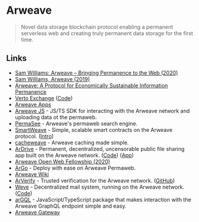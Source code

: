 # Arweave

> Novel data storage blockchain protocol enabling a permanent serverless web and creating truly permanent data storage for the first time.

## Links

* [Sam Williams: Arweave – Bringing Permanence to the Web \(2020\)](https://overcast.fm/+RhzYXr_i4)
* [Sam Williams, Arweave \(2019\)](https://www.youtube.com/watch?v=2TJLYdc-Sq4)
* [Arweave: A Protocol for Economically Sustainable Information Permanence](https://www.arweave.org/yellow-paper.pdf)
* [Verto Exchange](https://verto.exchange/) \([Code](https://github.com/useverto/verto)\)
* [Arweave Apps](https://mtfvznw2pwxykoicvxpoe7ao5rp4nhaueueux2bbe4klxankdhra.arweave.net/ZMtcttp9r4U5Aq3e4nwO7F_GnBQlCUvoIScUu4GqGeI/)
* [Arweave JS](https://github.com/ArweaveTeam/arweave-js) - JS/TS SDK for interacting with the Arweave network and uploading data ot the permaweb.
* [PermaSee](https://permasee.com/) - Arweave's permaweb search engine.
* [SmartWeave](https://github.com/ArweaveTeam/SmartWeave) - Simple, scalable smart contracts on the Arweave protocol. \([Intro](https://arweave.medium.com/introducing-smartweave-building-smart-contracts-with-arweave-1fc85cb3b632)\)
* [cacheweave](https://github.com/johnletey/cacheweave) - Arweave caching made simple.
* [ArDrive](https://ardrive.io/) - Permanent, decentralized, uncensorable public file sharing app built on the Arweave network. \([Code](https://github.com/ardriveapp/ardrive-web)\) \([App](https://app.ardrive.io/#/)\)
* [Arweave Open Web Fellowship \(2020\)](https://www.youtube.com/playlist?list=PL2nQaVnO6V_P5RsWGTghGH8i6YprL9a5L)
* [ArGo](https://argoapp.live/) - Deploy with ease on Arweave Permaweb.
* [Arweave Wiki](https://arweave.wiki/wiki/Main_Page)
* [ArVerify](https://arverify.org/) - Trusted verification for the Arweave network. \([GitHub](https://github.com/ArVerify)\)
* [Weve](https://weve.email/) - Decentralized mail system, running on the Arweave network. \([Code](https://github.com/anish-agnihotri/weve)\)
* [arGQL](https://github.com/johnletey/arGQL) - JavaScript/TypeScript package that makes interaction with the Arweave GraphQL endpoint simple and easy.
* [Arweave Gateway](https://github.com/ArweaveTeam/gateway)

